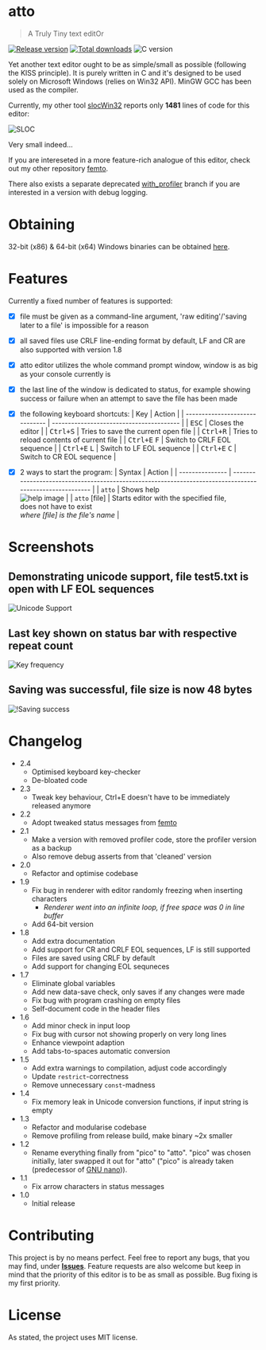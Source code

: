 # atto

> A Truly Tiny text editOr

[![Release version](https://img.shields.io/github/v/release/makuke1234/atto?display_name=release&include_prereleases)](https://github.com/makuke1234/atto/releases/latest)
[![Total downloads](https://img.shields.io/github/downloads/makuke1234/atto/total)](https://github.com/makuke1234/atto/releases)
![C version](https://img.shields.io/badge/version-C99-blue.svg)

Yet another text editor ought to be as simple/small as possible (following the KISS principle). It is purely written in C and
it's designed to be used solely on Microsoft Windows (relies on Win32 API). MinGW GCC has been used as the compiler.

Currently, my other tool [slocWin32](https://github.com/makuke1234/slocWin32) reports only **1481** lines of code for this editor:

![SLOC](./images/sloc.png)

Very small indeed...

If you are intereseted in a more feature-rich analogue of this editor, check out my other
repository [femto](https://github.com/makuke1234/femto).

There also exists a separate deprecated [with_profiler](https://github.com/makuke1234/atto/tree/with_profiler) branch if you are interested in a version with debug logging.


# Obtaining

32-bit (x86) & 64-bit (x64) Windows binaries can be obtained [here](https://github.com/makuke1234/atto/releases).


# Features

Currently a fixed number of features is supported:
- [x] file must be given as a command-line argument, 'raw editing'/'saving later to a file' is impossible for a reason
- [x] all saved files use CRLF line-ending format by default, LF and CR are also supported with version 1.8
- [x] atto editor utilizes the whole command prompt window, window is as big as your console currently is
- [x] the last line of the window is dedicated to status, for example showing success or failure when an attempt to save the file has been made
- [x] the following keyboard shortcuts:
    | Key                            | Action                                   |
    | ------------------------------ | ---------------------------------------- |
    | <kbd>ESC</kbd>                 | Closes the editor                        |
    | <kbd>Ctrl+S</kbd>              | Tries to save the current open file      |
    | <kbd>Ctrl+R</kbd>              | Tries to reload contents of current file |
    | <kbd>Ctrl+E</kbd> <kbd>F</kbd> | Switch to CRLF EOL sequence              |
    | <kbd>Ctrl+E</kbd> <kbd>L</kbd> | Switch to LF EOL sequence                |
    | <kbd>Ctrl+E</kbd> <kbd>C</kbd> | Switch to CR EOL sequence                |
- [x] 2 ways to start the program:
    | Syntax          | Action                                                                                                  |
    | --------------- | ------------------------------------------------------------------------------------------------------- |
    | `atto`          | Shows help<br>![help image](./images/help.PNG)                                                          |
    | `atto` \[file\] | Starts editor with the specified file,<br>does not have to exist<br>*where \[file\] is the file's name* |


# Screenshots

## Demonstrating unicode support, file test5.txt is open with LF EOL sequences
![Unicode Support](./images/unicodeSupport.PNG)

## Last key shown on status bar with respective repeat count
![Key frequency](./images/keyFreq.PNG)

## Saving was successful, file size is now 48 bytes
![!Saving success](./images/savingSuc.PNG)


# Changelog

* 2.4
	* Optimised keyboard key-checker
	* De-bloated code
* 2.3
	* Tweak key behaviour, Ctrl+E doesn't have to be immediately released anymore
* 2.2
	* Adopt tweaked status messages from [femto](https://github.com/makuke1234/femto)
* 2.1
	* Make a version with removed profiler code, store the profiler version as a backup
	* Also remove debug asserts from that 'cleaned' version
* 2.0
    * Refactor and optimise codebase
* 1.9
    * Fix bug in renderer with editor randomly freezing when inserting characters
        * *Renderer went into an infinite loop, if free space was 0 in line buffer*
    * Add 64-bit version
* 1.8
    * Add extra documentation
    * Add support for CR and CRLF EOL sequences, LF is still supported
    * Files are saved using CRLF by default
    * Add support for changing EOL sequneces
* 1.7
    * Eliminate global variables
    * Add new data-save check, only saves if any changes were made
    * Fix bug with program crashing on empty files
    * Self-document code in the header files
* 1.6
    * Add minor check in input loop
    * Fix bug with cursor not showing properly on very long lines
    * Enhance viewpoint adaption
    * Add tabs-to-spaces automatic conversion
* 1.5
    * Add extra warnings to compilation, adjust code accordingly
    * Update `restrict`-correctness
    * Remove unnecessary `const`-madness
* 1.4
    * Fix memory leak in Unicode conversion functions, if input string is empty
* 1.3
    * Refactor and modularise codebase
    * Remove profiling from release build, make binary ~2x smaller
* 1.2
    * Rename everything finally from "pico" to "atto". "pico" was chosen initially,
    later swapped it out for "atto" ("pico" is already taken (predecessor of [GNU nano](https://github.com/madnight/nano))).
* 1.1
    * Fix arrow characters in status messages
* 1.0
    * Initial release


# Contributing

This project is by no means perfect. Feel free to report any bugs, that you may find, under
**[Issues](https://github.com/makuke1234/atto/issues)**.
Feature requests are also welcome but keep in mind that the priority of this editor
is to be as small as possible. Bug fixing is my first priority.


# License

As stated, the project uses MIT license.
